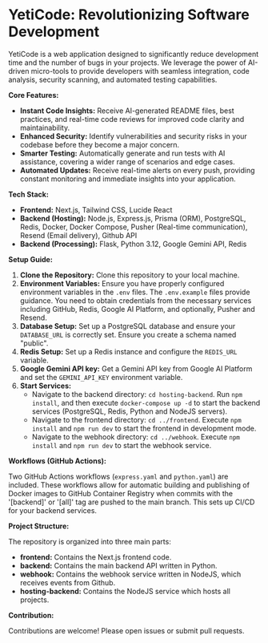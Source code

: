 # YetiCode: Revolutionizing Software Development

YetiCode is a web application designed to significantly reduce development time and the number of bugs in your projects. We leverage the power of AI-driven micro-tools to provide developers with seamless integration, code analysis, security scanning, and automated testing capabilities.

**Core Features:**

-   **Instant Code Insights:** Receive AI-generated README files, best practices, and real-time code reviews for improved code clarity and maintainability.
-   **Enhanced Security:** Identify vulnerabilities and security risks in your codebase before they become a major concern.
-   **Smarter Testing:** Automatically generate and run tests with AI assistance, covering a wider range of scenarios and edge cases.
-   **Automated Updates:** Receive real-time alerts on every push, providing constant monitoring and immediate insights into your application.

**Tech Stack:**

-   **Frontend:** Next.js, Tailwind CSS, Lucide React
-   **Backend (Hosting):** Node.js, Express.js, Prisma (ORM), PostgreSQL, Redis, Docker, Docker Compose, Pusher (Real-time communication), Resend (Email delivery), Github API
-   **Backend (Processing):** Flask, Python 3.12, Google Gemini API, Redis

**Setup Guide:**

1. **Clone the Repository:** Clone this repository to your local machine.
2. **Environment Variables:** Ensure you have properly configured environment variables in the `.env` files. The `.env.example` files provide guidance. You need to obtain credentials from the necessary services including GitHub, Redis, Google AI Platform, and optionally, Pusher and Resend.
3. **Database Setup:** Set up a PostgreSQL database and ensure your `DATABASE_URL` is correctly set. Ensure you create a schema named "public".
4. **Redis Setup:** Set up a Redis instance and configure the `REDIS_URL` variable.
5. **Google Gemini API key:** Get a Gemini API key from Google AI Platform and set the `GEMINI_API_KEY` environment variable.
6. **Start Services:**
    - Navigate to the backend directory: `cd hosting-backend`. Run `npm install`, and then execute `docker-compose up -d` to start the backend services (PostgreSQL, Redis, Python and NodeJS servers).
    - Navigate to the frontend directory: `cd ../frontend`. Execute `npm install` and `npm run dev` to start the frontend in development mode.
    - Navigate to the webhook directory: `cd ../webhook`. Execute `npm install` and `npm run dev` to start the webhook service.

**Workflows (GitHub Actions):**

Two GitHub Actions workflows (`express.yaml` and `python.yaml`) are included. These workflows allow for automatic building and publishing of Docker images to GitHub Container Registry when commits with the '[backend]' or '[all]' tag are pushed to the main branch. This sets up CI/CD for your backend services.

**Project Structure:**

The repository is organized into three main parts:

-   **frontend:** Contains the Next.js frontend code.
-   **backend:** Contains the main backend API written in Python.
-   **webhook:** Contains the webhook service written in NodeJS, which receives events from Github.
-   **hosting-backend:** Contains the NodeJS service which hosts all projects.

**Contribution:**

Contributions are welcome! Please open issues or submit pull requests.
